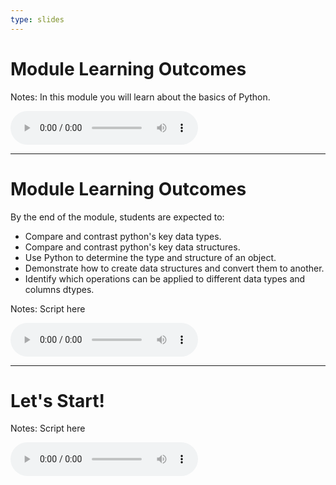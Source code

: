 ```yaml
---
type: slides
---
```


# Module Learning Outcomes

Notes: In this module you will learn about the basics of Python. 

<html>
<audio controls >
  <source src="/placeholder_audio.mp3" />
</audio></html>

---

# Module Learning Outcomes

By the end of the module, students are expected to:

- Compare and contrast python's key data types.
- Compare and contrast python's key data structures. 
- Use Python to determine the type and structure of an object.
- Demonstrate how to create data structures and convert them to another.
- Identify which operations can be applied to different data types and columns dtypes. 


Notes: Script here
<html>
<audio controls >
  <source src="/placeholder_audio.mp3" />
</audio></html>

---

# Let's Start!

Notes: Script here
<html>
<audio controls >
  <source src="/placeholder_audio.mp3" />
</audio></html>
